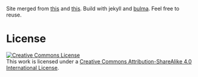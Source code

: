 Site merged from <a href="https://keunhong.com/">this</a> and <a href="https://vsimkus.github.io/academic-jekyll/">this</a>. Build with jekyll and [bulma](https://www.csrhymes.com/bulma-clean-theme/). Feel free to reuse.

# License
<a rel="license" href="http://creativecommons.org/licenses/by-sa/4.0/"><img alt="Creative Commons License" style="border-width:0" src="https://i.creativecommons.org/l/by-sa/4.0/88x31.png" /></a><br />This work is licensed under a <a rel="license" href="http://creativecommons.org/licenses/by-sa/4.0/">Creative Commons Attribution-ShareAlike 4.0 International License</a>. 

